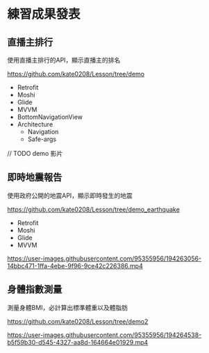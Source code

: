 # 練習成果發表

## 直播主排行 

使用直播主排行的API，顯示直播主的排名

https://github.com/kate0208/Lesson/tree/demo

* Retrofit
* Moshi
* Glide
* MVVM
* BottomNavigationView
* Architecture
  * Navigation
  * Safe-args

// TODO demo 影片

## 即時地震報告

使用政府公開的地震API，顯示即時發生的地震

https://github.com/kate0208/Lesson/tree/demo_earthquake

* Retrofit
* Moshi
* Glide
* MVVM



https://user-images.githubusercontent.com/95355956/194263056-14bbc471-1ffa-4ebe-9f96-9ce42c226386.mp4

## 身體指數測量

測量身體BMI，必計算出標準體重以及體脂肪

https://github.com/kate0208/Lesson/tree/demo2




https://user-images.githubusercontent.com/95355956/194264538-b5f59b30-d545-4327-aa8d-164664e01929.mp4


